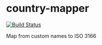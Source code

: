 # country-mapper
[![Build Status](https://travis-ci.org/Laboratory/country-mapper.svg?branch=master)](https://travis-ci.org/Laboratory/country-mapper.svg?branch=master)

Map from custom names to ISO 3166
